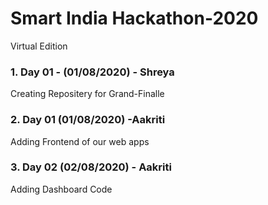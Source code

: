 # Smart India Hackathon-2020
Virtual Edition

### 1. Day 01 - (01/08/2020) - Shreya
Creating Repositery for Grand-Finalle

### 2. Day 01 (01/08/2020) -Aakriti
Adding Frontend of our web apps

### 3. Day 02 (02/08/2020) - Aakriti
Adding Dashboard Code

